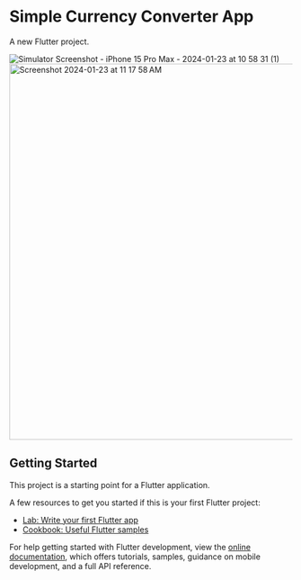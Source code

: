 # Simple Currency Converter App
A new Flutter project.

![Simulator Screenshot - iPhone 15 Pro Max - 2024-01-23 at 10 58 31 (1)](https://github.com/rolcodes/currency_converter_app/assets/132939427/9f6705f3-920d-40aa-bcb4-c90a90270a52)
<img width="668" alt="Screenshot 2024-01-23 at 11 17 58 AM" src="https://github.com/rolcodes/currency_converter_app/assets/132939427/e0ce349c-ee4c-4bcb-99e1-a70792890bd5">



## Getting Started

This project is a starting point for a Flutter application.

A few resources to get you started if this is your first Flutter project:

- [Lab: Write your first Flutter app](https://docs.flutter.dev/get-started/codelab)
- [Cookbook: Useful Flutter samples](https://docs.flutter.dev/cookbook)

For help getting started with Flutter development, view the
[online documentation](https://docs.flutter.dev/), which offers tutorials,
samples, guidance on mobile development, and a full API reference.
